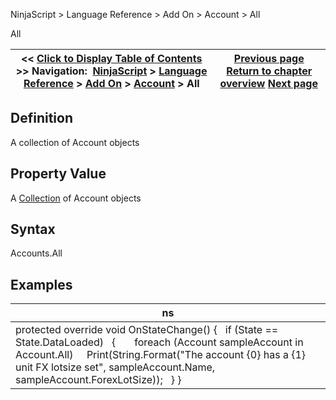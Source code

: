 ﻿
NinjaScript \> Language Reference \> Add On \> Account \> All

All

| \<\< [Click to Display Table of Contents](all.md) \>\> **Navigation:**     [NinjaScript](ninjascript.md) \> [Language Reference](language_reference_wip.md) \> [Add On](add_on.md) \> [Account](account_class.md) \> All | [Previous page](accountstatusupdate.md) [Return to chapter overview](account_class.md) [Next page](cancel.md) |
| --- | --- |
## Definition
A collection of Account objects
 
## Property Value
A [Collection](https://msdn.microsoft.com/en-us/library/ms132397(v=vs.110).aspx) of Account objects
 
## Syntax
Accounts.All
## 
## Examples

| ns |
| --- |
| protected override void OnStateChange() {    if (State \=\= State.DataLoaded)    {        foreach (Account sampleAccount in Account.All)     Print(String.Format("The account {0} has a {1} unit FX lotsize set", sampleAccount.Name, sampleAccount.ForexLotSize));    } } |
